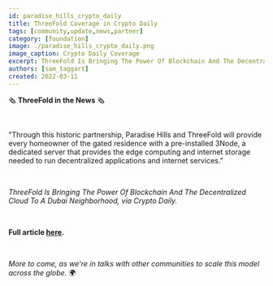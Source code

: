 ```yaml
---
id: paradise_hills_crypto_daily
title: ThreeFold Coverage in Crypto Daily
tags: [community,update,news,partner]
category: [foundation]
image: ./paradise_hills_crypto_daily.png
image_caption: Crypto Daily Coverage
excerpt: ThreeFold Is Bringing The Power Of Blockchain And The Decentralized Cloud To A Dubai Neighborhood – via Crypto Daily
authors: [sam_taggart]
created: 2022-03-11
---
```


🗞 **ThreeFold in the News** 🗞

<br/>

"Through this historic partnership, Paradise Hills and ThreeFold will provide every homeowner of the gated residence with a pre-installed 3Node, a dedicated server that provides the edge computing and internet storage needed to run decentralized applications and internet services.”

<br/>

*ThreeFold Is Bringing The Power Of Blockchain And The Decentralized Cloud To A Dubai Neighborhood, via Crypto Daily.*

<br/>

**Full article [here](https://cryptodaily.co.uk/2022/03/threefold-is-bringing-the-power-of-blockchain-and-the-decentralized-cloud-to-a-dubai-neighborhood).**

<br/>

*More to come, as we're in talks with other communities to scale this model across the globe.* 🌍